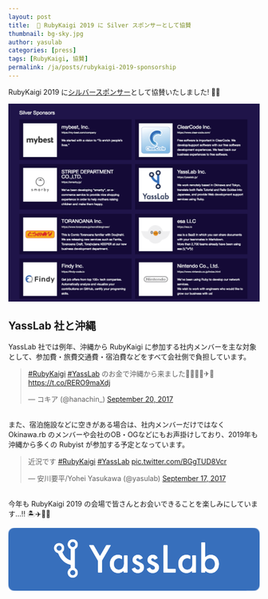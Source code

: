 ```yaml
---
layout: post
title:  💎 RubyKaigi 2019 に Silver スポンサーとして協賛
thumbnail: bg-sky.jpg
author: yasulab
categories: [press]
tags: [RubyKaigi, 協賛]
permalink: /ja/posts/rubykaigi-2019-sponsorship
---
```


RubyKaigi 2019 に[シルバースポンサー](https://rubykaigi.org/2019/sponsors#silver)として協賛いたしました! 💎✨

[![RubyKaigi 2019 Silver Sponsors](/img/posts/rubykaigi-2019-sponsors.png)](https://rubykaigi.org/2019/sponsors#silver)


## YassLab 社と沖縄

YassLab 社では例年、沖縄から RubyKaigi に参加する社内メンバーを主な対象として、参加費・旅費交通費・宿泊費などをすべて会社側で負担しています。

<blockquote class="twitter-tweet" data-lang="en"><p lang="ja" dir="ltr"><a href="https://twitter.com/hashtag/RubyKaigi?src=hash&amp;ref_src=twsrc%5Etfw">#RubyKaigi</a> <a href="https://twitter.com/hashtag/YassLab?src=hash&amp;ref_src=twsrc%5Etfw">#YassLab</a> のお金で沖縄から来ました🙏🙏🙏💴✈🌺 <a href="https://t.co/RERO9maXdj">https://t.co/RERO9maXdj</a></p>&mdash; コキア (@hanachin_) <a href="https://twitter.com/hanachin_/status/910429469222912001?ref_src=twsrc%5Etfw">September 20, 2017</a></blockquote>

<br>また、宿泊施設などに空きがある場合は、社内メンバーだけではなく Okinawa.rb のメンバーや会社のOB・OGなどにもお声掛けしており、2019年も沖縄から多くの Rubyist が参加する予定となっています。

<blockquote class="twitter-tweet" data-lang="en"><p lang="ja" dir="ltr">近況です <a href="https://twitter.com/hashtag/RubyKaigi?src=hash&amp;ref_src=twsrc%5Etfw">#RubyKaigi</a> <a href="https://twitter.com/hashtag/YassLab?src=hash&amp;ref_src=twsrc%5Etfw">#YassLab</a> <a href="https://t.co/BGgTUD8Vcr">pic.twitter.com/BGgTUD8Vcr</a></p>&mdash; 安川要平/Yohei Yasukawa (@yasulab) <a href="https://twitter.com/yasulab/status/909416139402260483?ref_src=twsrc%5Etfw">September 17, 2017</a></blockquote>

<br>今年も RubyKaigi 2019 の会場で皆さんとお会いできることを楽しみにしています...!! 🏝✈️💎✨

[![YassLab Inc.](/img/logos/800x200.png)](/)


<script async src="https://platform.twitter.com/widgets.js" charset="utf-8"></script>
